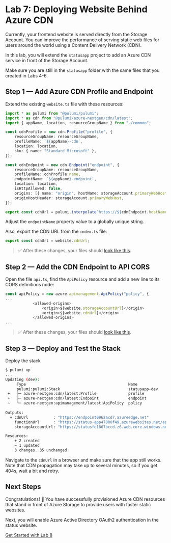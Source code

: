 # Lab 7: Deploying Website Behind Azure CDN

Currently, your frontend website is served directly from the Storage Account. You can improve the performance of serving static web files for users around the world using a Content Delivery Network (CDN).

In this lab, you will extend the `statusapp` project to add an Azure CDN service in front of the Storage Account.

Make sure you are still in the `statusapp` folder with the same files that you created in Labs 4-6.

## Step 1 &mdash; Add Azure CDN Profile and Endpoint

Extend the existing `website.ts` file with these resources:

```ts
import * as pulumi from "@pulumi/pulumi";
import * as cdn from "@pulumi/azure-nextgen/cdn/latest";
import { appName, location, resourceGroupName } from "./common";

const cdnProfile = new cdn.Profile("profile", {
    resourceGroupName: resourceGroupName,
    profileName: `${appName}-cdn`,
    location: location,
    sku: { name: "Standard_Microsoft" },
});

const cdnEndpoint = new cdn.Endpoint("endpoint", {
    resourceGroupName: resourceGroupName,
    profileName: cdnProfile.name,
    endpointName: `${appName}-endpoint`,
    location: location,
    isHttpAllowed: false,
    origins: [{ name: "origin", hostName: storageAccount.primaryWebHost }],
    originHostHeader: storageAccount.primaryWebHost,
});

export const cdnUrl = pulumi.interpolate`https://${cdnEndpoint.hostName}`;
```

Adjust the `endpointName` property value to a globally unique string.

Also, export the CDN URL from the `index.ts` file:

```ts
export const cdnUrl = website.cdnUrl;
```

> :white_check_mark: After these changes, your files should [look like this](./code/step1).

## Step 2 &mdash; Add the CDN Endpoint to API CORS

Open the file `api.ts`, find the `ApiPolicy` resource and add a new line to its CORS definitions node:

```ts
const apiPolicy = new azure.apimanagement.ApiPolicy("policy", {
...
            <allowed-origins>
                <origin>${website.storageAccountUrl}</origin>
                <origin>${website.cdnUrl}</origin>
            </allowed-origins>
...
```

> :white_check_mark: After these changes, your files should [look like this](./code/step2).

## Step 3 &mdash; Deploy and Test the Stack

Deploy the stack

```bash
$ pulumi up
...
Updating (dev):
     Type                                             Name             Status      Info
     pulumi:pulumi:Stack                              statusapp-dev              
 +   ├─ azure-nextgen:cdn/latest:Profile              profile          created
 +   ├─ azure-nextgen:cdn/latest:Endpoint             endpoint         created     
 ~   └─ azure-nextgen:apimanagement/latest:ApiPolicy  policy           updated    [diff: ~value]
 
Outputs:
  + cdnUrl           : "https://endpoint0962acd7.azureedge.net"
    functionUrl      : "https://status-app47000f49.azurewebsites.net/api/GetStatusFunction?deviceId="
    storageAccountUrl: "https://statusfe1867bccd.z6.web.core.windows.net/"

Resources:
    + 2 created
    ~ 1 updated
    3 changes. 35 unchanged
```

Navigate to the `cdnUrl` in a browser and make sure that the app still works. Note that CDN propagation may take up to several minutes, so if you get 404s, wait a bit and retry.

## Next Steps

Congratulations! :tada: You have successfully provisioned Azure CDN resources that stand in front of Azure Storage to provide users with faster static websites.

Next, you will enable Azure Active Directory OAuth2 authentication in the status website.

[Get Started with Lab 8](../08-aad/README.md)
